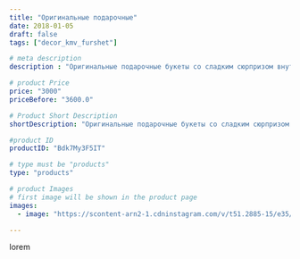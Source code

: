 ```yaml
---
title: "Оригинальные подарочные"
date: 2018-01-05
draft: false
tags: ["decor_kmv_furshet"]

# meta description
description : "Оригинальные подарочные букеты со сладким сюрпризом внутри. #подарокнапраздник#подарочныебукетыминводы#подарочныебукетыпятигорск#кэндибаркмв#"

# product Price
price: "3000"
priceBefore: "3600.0"

# Product Short Description
shortDescription: "Оригинальные подарочные букеты со сладким сюрпризом внутри. #подарокнапраздник#подарочныебукетыминводы#подарочныебукетыпятигорск#кэндибаркмв#"

#product ID
productID: "Bdk7My3F5IT"

# type must be "products"
type: "products"

# product Images
# first image will be shown in the product page
images:
  - image: "https://scontent-arn2-1.cdninstagram.com/v/t51.2885-15/e35/26155685_160951027863033_3253720095049908224_n.jpg?se=7&tp=1&_nc_ht=scontent-arn2-1.cdninstagram.com&_nc_cat=109&_nc_ohc=WHaZXOmgqeUAX_SMoMA&ccb=7-4&oh=97a814065246f3790f0d600be992bbb9&oe=60819DFC&ig_cache_key=MTY4NTczMjUyNDUzMjY2Njg5OQ%3D%3D.2-ccb7-4"

---
```

lorem
